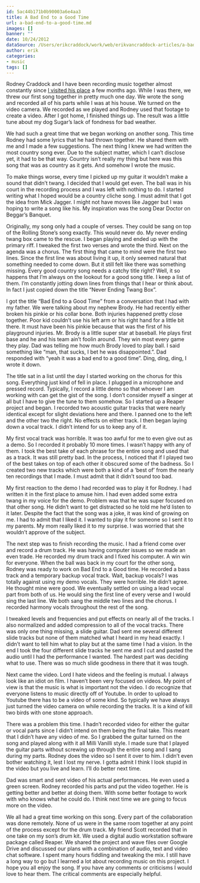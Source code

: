```yaml
---
id: 5ac44b171b0b90003a6e4aa3
title: A Bad End to a Good Time
url: a-bad-end-to-a-good-time.md
images: []
banner: ""
date: 10/24/2012
dataSource: /Users/erikcraddock/work/web/erikvancraddock-articles/a-bad-end-to-a-good-time/a-bad-end-to-a-good-time.md
author: erik
categories:
- music
tags: []
---
```

Rodney Craddock and I have been recording music together almost constantly since [I visited his place](/2012/09/05/a-3-year-old-storm-hit-montgomery-tx/) a few months ago. While I was there, we threw our first song together in pretty much one day. We wrote the song and recorded all of his parts while I was at his house. We turned on the video camera. We recorded as we played and Rodney used that footage to create a video. After I got home, I finished things up. The result was a little tune about my dog Sugar’s lack of fondness for bad weather.

We had such a great time that we began working on another song. This time Rodney had some lyrics that he had thrown together. He shared them with me and I made a few suggestions. The next thing I knew we had written the most country song ever. Due to the subject matter, which I can’t disclose yet, it had to be that way. Country isn’t really my thing but here was this song that was as country as it gets. And somehow I wrote the music.

To make things worse, every time I picked up my guitar it wouldn’t make a sound that didn’t twang. I decided that I would get even. The ball was in his court in the recording process and I was left with nothing to do. I started writing what I hoped would be a country cliche song. I must admit that I got the idea from Mick Jagger. I might not have moves like Jagger but I was hoping to write a song like his. My inspiration was the song Dear Doctor on Beggar’s Banquet.

Originally, my song only had a couple of verses. They could be sang on top of the Rolling Stone’s song exactly. This would never do. My never ending twang box came to the rescue. I began playing and ended up with the primary riff. I tweaked the first two verses and wrote the third. Next on the agenda was a chorus. The first thing that came to mind were the first two lines. Since the first line was about living it up, it only seemed natural that something needed to come down. But it still felt like there was something missing. Every good country song needs a catchy title right? Well, it so happens that I’m always on the lookout for a good song title. I keep a list of them. I’m constantly jotting down lines from things that I hear or think about. In fact I just copied down the title “Never Ending Twang Box”.

I got the title “Bad End to a Good Time” from a conversation that I had with my father. We were talking about my nephew Brody. He had recently either broken his pinkie or his collar bone. Both injuries happened pretty close together. Poor kid couldn’t use his left arm or his right hand for a little bit there. It must have been his pinkie because that was the first of his playground injuries. Mr. Brody is a little super star at baseball. He plays first base and he and his team ain’t foolin around. They win most every game they play. Dad was telling me how much Brody loved to play ball. I said something like “man, that sucks, I bet he was disappointed.”. Dad responded with “yeah it was a bad end to a good time”. Ding, ding, ding, I wrote it down.

The title sat in a list until the day I started working on the chorus for this song. Everything just kind of fell in place. I plugged in a microphone and pressed record. Typically, I record a little demo so that whoever I am working with can get the gist of the song. I don’t consider myself a singer at all but I have to give the tune to them somehow. So I started up a Reaper project and began. I recorded two acoustic guitar tracks that were nearly identical except for slight deviations here and there. I panned one to the left and the other two the right. No effects on either track. I then began laying down a vocal track. I didn’t intend for us to keep any of it.

My first vocal track was horrible. It was too awful for me to even give out as a demo. So I recorded it probably 10 more times. I wasn’t happy with any of them. I took the best take of each phrase for the entire song and used that as a track. It was still pretty bad. In the process, I noticed that if I played two of the best takes on top of each other it obscured some of the badness. So I created two new tracks which were both a kind of a ‘best of’ from the nearly ten recordings that I made. I must admit that it didn’t sound too bad.

My first reaction to the demo I had recorded was to play it for Rodney. I had written it in the first place to amuse him. I had even added some extra twang in my voice for the demo. Problem was that he was super focused on that other song. He didn’t want to get distracted so he told me he’d listen to it later. Despite the fact that the song was a joke, it was kind of growing on me. I had to admit that I liked it. I wanted to play it for someone so I sent it to my parents. My mom really liked it to my surprise. I was worried that she wouldn’t approve of the subject.

The next step was to finish recording the music. I had a friend come over and record a drum track. He was having computer issues so we made an even trade. He recorded my drum track and I fixed his computer. A win win for everyone. When the ball was back in my court for the other song, Rodney was ready to work on Bad End to a Good time. He recorded a bass track and a temporary backup vocal track. Wait, backup vocals? I was totally against using my demo vocals. They were horrible. He didn’t agree. He thought mine were good. We eventually settled on using a lead vocal part from both of us. He would sing the first line of every verse and I would sing the last line. We both sang the middle two lines and the chorus. I recorded harmony vocals throughout the rest of the song.

I tweaked levels and frequencies and put effects on nearly all of the tracks. I also normalized and added compression to all of the vocal tracks. There was only one thing missing, a slide guitar. Dad sent me several different slide tracks but none of them matched what I heard in my head exactly. I didn’t want to tell him what to play but at the same time I had a vision. In the end I took the four different slide tracks he sent me and I cut and pasted the audio until I had the performance I wanted. The hardest part was deciding what to use. There was so much slide goodness in there that it was tough.

Next came the video. Lord I hate videos and the feeling is mutual. I always look like an idiot on film. I haven’t been very focused on videos. My point of view is that the music is what is important not the video. I do recognize that everyone listens to music directly off of Youtube. In order to upload to Youtube there has to be a video of some kind. So typically we have always just turned the video camera on while recording the tracks. It is a kind of kill two birds with one stone approach.

There was a problem this time. I hadn’t recorded video for either the guitar or vocal parts since I didn’t intend on them being the final take. This meant that I didn’t have any video of me. So I grabbed the guitar turned on the song and played along with it all Milli Vanilli style. I made sure that I played the guitar parts without screwing up through the entire song and I sang during my parts. Rodney does the video so I sent it over to him. I didn’t even bother watching it, lest I lost my nerve. I gotta admit I think I look stupid in the video but you live and learn. I’ll do better next time.

Dad was smart and sent video of his actual performances. He even used a green screen. Rodney recorded his parts and put the video together. He is getting better and better at doing them. With some better footage to work with who knows what he could do. I think next time we are going to focus more on the video.

We all had a great time working on this song. Every part of the collaboration was done remotely. None of us were in the same room together at any point of the process except for the drum track. My friend Scott recorded that in one take on my son’s drum kit. We used a digital audio workstation software package called Reaper. We shared the project and wave files over Google Drive and discussed our plans with a combination of audio, text and video chat software. I spent many hours fiddling and tweaking the mix. I still have a long way to go but I learned a lot about recording music on this project. I hope you all enjoy the song. If you have any comments or criticisms I would love to hear them. The critical comments are especially helpful.

 